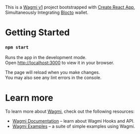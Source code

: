 This is a [Wagmi v1](https://wagmi.sh) project bootstrapped with [Create React App](https://github.com/facebook/create-react-app), Simultaneously Integrating [Blocto](https://blocto.io) wallet.

# Getting Started

### `npm start`

Runs the app in the development mode.\
Open [http://localhost:3000](http://localhost:3000) to view it in your browser.

The page will reload when you make changes.\
You may also see any lint errors in the console.

# Learn more

To learn more about [Wagmi](https://wagmi.sh), check out the following resources:

- [Wagmi Documentation](https://wagmi.sh) – learn about Wagmi Hooks and API.
- [Wagmi Examples](https://wagmi.sh/examples/connect-wallet) – a suite of simple examples using Wagmi.